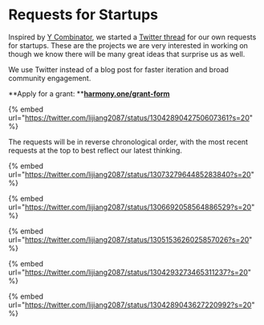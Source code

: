 # Requests for Startups

Inspired by [Y Combinator](https://www.ycombinator.com/rfs/), we started a [Twitter thread](https://twitter.com/lijiang2087/status/1304289042750607361?s=20) for our own requests for startups. These are the projects we are very interested in working on though we know there will be many great ideas that surprise us as well.

We use Twitter instead of a blog post for faster iteration and broad community engagement. 

**Apply for a grant: **[**harmony.one/grant-form**](https://harmony.one/grant-form)

{% embed url="https://twitter.com/lijiang2087/status/1304289042750607361?s=20" %}

The requests will be in reverse chronological order, with the most recent requests at the top to best reflect our latest thinking.

{% embed url="https://twitter.com/lijiang2087/status/1307327964485283840?s=20" %}

{% embed url="https://twitter.com/lijiang2087/status/1306692058564886529?s=20" %}

{% embed url="https://twitter.com/lijiang2087/status/1305153626025857026?s=20" %}

{% embed url="https://twitter.com/lijiang2087/status/1304293273465311237?s=20" %}

{% embed url="https://twitter.com/lijiang2087/status/1304289043627220992?s=20" %}

